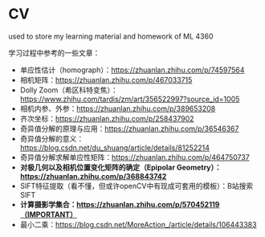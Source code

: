 # CV
used to store my learning material and homework of ML 4360

学习过程中参考的一些文章：
+ 单应性估计（homograph）：https://zhuanlan.zhihu.com/p/74597564
+ 相机矩阵：https://zhuanlan.zhihu.com/p/467033715
+ Dolly Zoom（希区科特变焦）：https://www.zhihu.com/tardis/zm/art/356522997?source_id=1005
+ 相机内参、外参：https://zhuanlan.zhihu.com/p/389653208
+ 齐次坐标：https://zhuanlan.zhihu.com/p/258437902
+ 奇异值分解的原理与应用：https://zhuanlan.zhihu.com/p/36546367
+ 奇异值分解的意义：https://blog.csdn.net/du_shuang/article/details/81252214
+ 奇异值分解求解单应性矩阵：https://zhuanlan.zhihu.com/p/464750737
+ **对极几何以及相机位置变化矩阵的确定（Epipolar Geometry）：https://zhuanlan.zhihu.com/p/368843742**
+ SIFT特征提取（看不懂，但或许openCV中有现成可套用的模板）：B站搜索SIFT
+ **计算摄影学集合：https://zhuanlan.zhihu.com/p/570452119（IMPORTANT）**
+ 最小二乘：https://blog.csdn.net/MoreAction_/article/details/106443383
  

